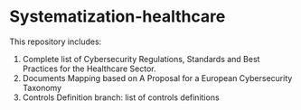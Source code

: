 # Systematization-healthcare
This repository includes:
1) Complete list of Cybersecurity Regulations, Standards and Best Practices for the Healthcare Sector.
2) Documents Mapping based on A Proposal for a European Cybersecurity Taxonomy
3) Controls Definition branch: list of controls definitions 

